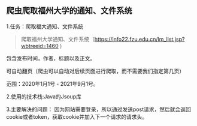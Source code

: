 ## 爬虫爬取福州大学的通知、文件系统

1.任务：爬取福大通知、文件系统

> 爬取福州大学通知、文件系统（https://info22.fzu.edu.cn/lm_list.jsp?wbtreeid=1460 )

包含发布时间，作者，标题以及正文。

可自动翻页（爬虫可以自动对后续页面进行爬取，而不需要我们指定第几页）

范围：2020年1月1号 - 2021年9月1号。

2.使用的技术栈:Java的Jsoup库

3.主要解决的问题：
因为网站需要登录，所以通过发送post请求，然后就会返回cookie或者token，获取cookie并加入下一个请求的请求头。
